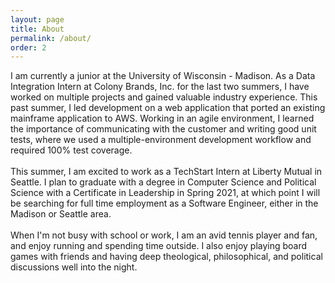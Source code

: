 ```yaml
---
layout: page
title: About
permalink: /about/
order: 2
---
```


<p>I am currently a junior at the University of Wisconsin - Madison. As a Data Integration Intern 
    at Colony Brands, Inc. for the last two summers, I have worked on multiple projects and gained
    valuable industry experience. This past summer, I led development on a web application that 
    ported an existing mainframe application to AWS. Working in an agile environment, I learned 
    the importance of communicating with the customer and writing good unit tests, where we used a 
    multiple-environment development workflow and required 100% test coverage.<br><br> This summer, I 
    am excited to work as a TechStart Intern at Liberty Mutual in Seattle. I plan to graduate with 
    a degree in Computer Science and Political Science with a Certificate in Leadership in Spring 
    2021, at which point I will be searching for full time employment as a Software Engineer, 
    either in the Madison or Seattle area.<br><br> When I'm not busy with school or work, I am 
    an avid tennis player and fan, and enjoy running and spending time outside. I also enjoy
    playing board games with friends and having deep theological, philosophical, and political 
    discussions well into the night. 
</p>
